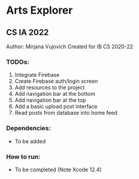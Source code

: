# Arts Explorer
## CS IA 2022

Author: Mirjana Vujovich
Created for IB CS 2020-22

### TODOs:
1. Integrate Firebase
2. Create Firebase auth/login screen
3. Add resources to the project
4. Add navigation bar at the bottom
5. Add navigation bar at the top
6. Add a basic upload post interface
7. Read posts from database into home feed

### Dependencies:
- To be added

### How to run:
- To be completed (Note Xcode 12.4)

